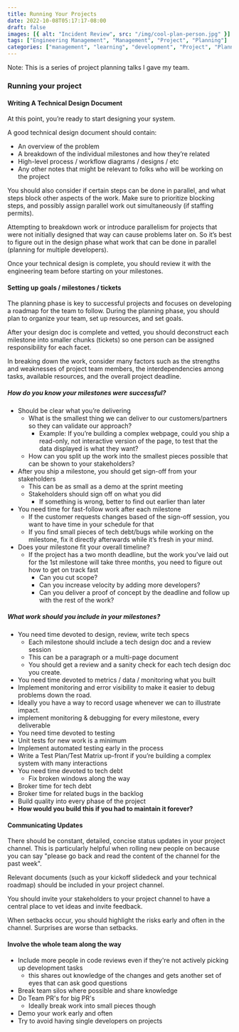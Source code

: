 ```yaml
---
title: Running Your Projects
date: 2022-10-08T05:17:17-08:00
draft: false
images: [{ alt: "Incident Review", src: "/img/cool-plan-person.jpg" }]
tags: ["Engineering Management", "Management", "Project", "Planning"]
categories: ["management", "learning", "development", "Project", "Planning", "Performance"]
---
```


Note: This is a series of project planning talks I gave my team.

<h3>Running your project</h3>


<h4>Writing A Technical Design Document</h4>


At this point, you’re ready to start designing your system.

A good technical design document should contain:



* An overview of the problem
* A breakdown of the individual milestones and how they’re related
* High-level process / workflow diagrams / designs / etc
* Any other notes that might be relevant to folks who will be working on the project

You should also consider if certain steps can be done in parallel, and what steps block other aspects of the work. Make sure to prioritize blocking steps, and possibly assign parallel work out simultaneously (if staffing permits).

Attempting to breakdown work or introduce parallelism for projects that were not initially designed that way can cause problems later on. So it’s best to figure out in the design phase what work that can be done in parallel (planning for multiple developers).

Once your technical design is complete, you should review it with the engineering team before starting on your milestones.

<h4>Setting up goals / milestones / tickets</h4>


The planning phase is key to successful projects and focuses on developing a roadmap for the team to follow. During the planning phase, you should plan to organize your team, set up resources, and set goals.

After your design doc is complete and vetted, you should deconstruct each milestone into smaller chunks (tickets) so one person can be assigned responsibility for each facet.

In breaking down the work, consider many factors such as the strengths and weaknesses of project team members, the interdependencies among tasks, available resources, and the overall project deadline.

<h5>How do you know your milestones were successful? </h5>




* Should be clear what you’re delivering
    * What is the smallest thing we can deliver to our customers/partners so they can validate our approach?
        * Example: If you’re building a complex webpage, could you ship a read-only, not interactive version of the page, to test that the data displayed is what they want?
    * How can you split up the work into the smallest pieces possible that can be shown to your stakeholders?
* After you ship a milestone, you should get sign-off from your stakeholders
    * This can be as small as a demo at the sprint meeting
    * Stakeholders should sign off on what you did
        * If something is wrong, better to find out earlier than later
* You need time for fast-follow work after each milestone
    * If the customer requests changes based of the sign-off session, you want to have time in your schedule for that
    * If you find small pieces of tech debt/bugs while working on the milestone, fix it directly afterwards while it’s fresh in your mind.
* Does your milestone fit your overall timeline?
    * If the project has a two month deadline, but the work you’ve laid out for the 1st milestone will take three months, you need to figure out how to get on track fast
        * Can you cut scope?
        * Can you increase velocity by adding more developers?
        * Can you deliver a proof of concept by the deadline and follow up with the rest of the work?

<h5>What work should you include in your milestones? </h5>




* You need time devoted to design, review, write tech specs
    * Each milestone should include a tech design doc and a review session
    * This can be a paragraph or a multi-page document
    * You should get a review and a sanity check for each tech design doc you create.
* You need time devoted to metrics / data / monitoring what you built
* Implement monitoring and error visibility to make it easier to debug problems down the road.
* Ideally you have a way to record usage whenever we can to illustrate impact.
* implement monitoring & debugging for every milestone, every deliverable
* You need time devoted to testing
* Unit tests for new work is a minimum
* Implement automated testing early in the process
* Write a Test Plan/Test Matrix up-front if you’re building a complex system with many interactions
* You need time devoted to tech debt
    * Fix broken windows along the way
* Broker time for tech debt
* Broker time for related bugs in the backlog
* Build quality into every phase of the project
* **How would you build this if you had to maintain it forever?**

<h4>Communicating Updates</h4>


There should be constant, detailed, concise status updates in your project channel. This is particularly helpful when rolling new people on because you can say "please go back and read the content of the channel for the past week".

Relevant documents (such as your kickoff slidedeck and your technical roadmap) should be included in your project channel.

You should invite your stakeholders to your project channel to have a central place to vet ideas and invite feedback.

When setbacks occur, you should highlight the risks early and often in the channel. Surprises are worse than setbacks.

<h4>Involve the whole team along the way</h4>




* Include more people in code reviews even if they're not actively picking up development tasks
    * this shares out knowledge of the changes and gets another set of eyes that can ask good questions
* Break team silos where possible and share knowledge
* Do Team PR's for big PR's
    * Ideally break work into small pieces though
* Demo your work early and often
* Try to avoid having single developers on projects
